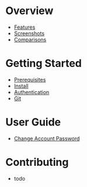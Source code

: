 <!-- TITLE: Wiki.js -->
<!-- SUBTITLE: Documentation on installing, managing and using Wiki.js -->

# Overview
- [Features](features)
- [Screenshots](screenshots)
- [Comparisons](comparisons)

# Getting Started
- [Prerequisites](prerequisites)
- [Install](install)
- [Authentication](authentication)
- [Git](git)

# User Guide
- [Change Account Password](user-guide/change-password)

# Contributing
- todo